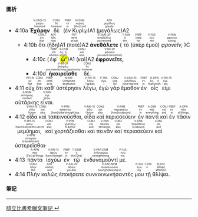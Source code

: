 #### 圖析

- <rt>4:10a</rt> <RUBY><ruby><ruby>**Ἐχάρην**<rt>I rejoiced</rt></ruby><rt>χαίρω</rt></ruby><rt>V-2AOI-1S</rt></RUBY> <RUBY><ruby><ruby>δὲ<rt>however</rt></ruby><rt>δέ</rt></ruby><rt>CONJ</rt></RUBY> (<RUBY><ruby><ruby>ἐν<rt>in</rt></ruby><rt>ἐν</rt></ruby><rt>PREP</rt></RUBY> <RUBY><ruby><ruby>Κυρίῳ<rt>[the] Lord</rt></ruby><rt>κύριος</rt></ruby><rt>N-DSM</rt></RUBY>)A1 (<RUBY><ruby><ruby>μεγάλως<rt>greatly</rt></ruby><rt>μεγάλως</rt></ruby><rt>ADV</rt></RUBY>)A2 
	- <rt>4:10b</rt> <RUBY><ruby><ruby>ὅτι<rt>that</rt></ruby><rt>ὅτι</rt></ruby><rt>CONJ</rt></RUBY> (<RUBY><ruby><ruby>ἤδη<rt>now</rt></ruby><rt>ἤδη</rt></ruby><rt>ADV</rt></RUBY>)A1 (<RUBY><ruby><ruby>ποτὲ<rt>at last</rt></ruby><rt>ποτέ</rt></ruby><rt>PRT</rt></RUBY>)A2 <RUBY><ruby><ruby>**ἀνεθάλετε**<rt>you revived</rt></ruby><rt>ἀναθάλλω</rt></ruby><rt>V-2AAI-2P</rt></RUBY> { <RUBY><ruby><ruby>τὸ<rt>the</rt></ruby><rt>ὁ</rt></ruby><rt>T-ASN</rt></RUBY> (<RUBY><ruby><ruby>ὑπὲρ<rt>for</rt></ruby><rt>ὑπέρ</rt></ruby><rt>PREP</rt></RUBY> <RUBY><ruby><ruby>ἐμοῦ<rt>me</rt></ruby><rt>ἐγώ</rt></ruby><rt>P-1GS</rt></RUBY>) <RUBY><ruby><ruby>*φρονεῖν,*<rt>caring;</rt></ruby><rt>φρονέω</rt></ruby><rt>V-PAN</rt></RUBY> }C
		- <rt>4:10c</rt> (<RUBY><ruby><ruby>ἐφ᾽<rt>wherein</rt></ruby><rt>ἐπί</rt></ruby><rt>PREP</rt></RUBY> <RUBY><ruby><ruby><mark>ᾧ¹</mark><rt>which</rt></ruby><rt>ὅς, ἥ</rt></ruby><rt>R-DSN</rt></RUBY>)A1 (<RUBY><ruby><ruby>καὶ<rt>also</rt></ruby><rt>καί</rt></ruby><rt>CONJ</rt></RUBY>)A2 <RUBY><ruby><ruby>**ἐφρονεῖτε,**<rt>you were concerned,</rt></ruby><rt>φρονέω</rt></ruby><rt>V-IAI-2P</rt></RUBY> 
		- <rt>4:10d</rt><RUBY><ruby><ruby>**ἠκαιρεῖσθε**<rt>you were lacking opportunity</rt></ruby><rt>ἀκαιρέω</rt></ruby><rt>V-INI-2P</rt></RUBY> <RUBY><ruby><ruby>δέ.<rt>however.</rt></ruby><rt>δέ</rt></ruby><rt>CONJ</rt></RUBY> 
- <rt>4:11</rt> <RUBY><ruby><ruby>οὐχ<rt>Not</rt></ruby><rt>οὐ</rt></ruby><rt>PRT-N</rt></RUBY> <RUBY><ruby><ruby>ὅτι<rt>that</rt></ruby><rt>ὅτι</rt></ruby><rt>CONJ</rt></RUBY> <RUBY><ruby><ruby>καθ᾽<rt>as to</rt></ruby><rt>κατά</rt></ruby><rt>PREP</rt></RUBY> <RUBY><ruby><ruby>ὑστέρησιν<rt>destitution</rt></ruby><rt>ὑστέρησις</rt></ruby><rt>N-ASF</rt></RUBY> <RUBY><ruby><ruby>λέγω,<rt>I speak;</rt></ruby><rt>λέγω</rt></ruby><rt>V-PAI-1S</rt></RUBY> <RUBY><ruby><ruby>ἐγὼ<rt>I</rt></ruby><rt>ἐγώ</rt></ruby><rt>P-1NS</rt></RUBY> <RUBY><ruby><ruby>γὰρ<rt>for</rt></ruby><rt>γάρ</rt></ruby><rt>CONJ</rt></RUBY> <RUBY><ruby><ruby>ἔμαθον<rt>have learned</rt></ruby><rt>μανθάνω</rt></ruby><rt>V-2AAI-1S</rt></RUBY> <RUBY><ruby><ruby>ἐν<rt>in</rt></ruby><rt>ἐν</rt></ruby><rt>PREP</rt></RUBY> <RUBY><ruby><ruby>οἷς<rt>that which</rt></ruby><rt>ὅς, ἥ</rt></ruby><rt>R-DPN</rt></RUBY> <RUBY><ruby><ruby>εἰμι<rt>I am,</rt></ruby><rt>εἰμί</rt></ruby><rt>V-PAI-1S</rt></RUBY> <RUBY><ruby><ruby>αὐτάρκης<rt>content</rt></ruby><rt>αὐτάρκης</rt></ruby><rt>A-NSM</rt></RUBY> <RUBY><ruby><ruby>εἶναι.<rt>to be.</rt></ruby><rt>εἰμί</rt></ruby><rt>V-PAN</rt></RUBY> 
- <rt>4:12</rt> <RUBY><ruby><ruby>οἶδα<rt>I know</rt></ruby><rt>εἴδω</rt></ruby><rt>V-RAI-1S</rt></RUBY> <RUBY><ruby><ruby>καὶ<rt>also</rt></ruby><rt>καί</rt></ruby><rt>CONJ</rt></RUBY> <RUBY><ruby><ruby>ταπεινοῦσθαι,<rt>[how] to be brought low,</rt></ruby><rt>ταπεινόω</rt></ruby><rt>V-PPN</rt></RUBY> <RUBY><ruby><ruby>οἶδα<rt>I know</rt></ruby><rt>εἴδω</rt></ruby><rt>V-RAI-1S</rt></RUBY> <RUBY><ruby><ruby>καὶ<rt>also</rt></ruby><rt>καί</rt></ruby><rt>CONJ</rt></RUBY> <RUBY><ruby><ruby>περισσεύειν·<rt>[how] to abound.</rt></ruby><rt>περισσεύω</rt></ruby><rt>V-PAN</rt></RUBY> <RUBY><ruby><ruby>ἐν<rt>In</rt></ruby><rt>ἐν</rt></ruby><rt>PREP</rt></RUBY> <RUBY><ruby><ruby>παντὶ<rt>everything</rt></ruby><rt>πᾶς</rt></ruby><rt>A-DSN</rt></RUBY> <RUBY><ruby><ruby>καὶ<rt>and</rt></ruby><rt>καί</rt></ruby><rt>CONJ</rt></RUBY> <RUBY><ruby><ruby>ἐν<rt>in</rt></ruby><rt>ἐν</rt></ruby><rt>PREP</rt></RUBY> <RUBY><ruby><ruby>πᾶσιν<rt>all things,</rt></ruby><rt>πᾶς</rt></ruby><rt>A-DPN</rt></RUBY> <RUBY><ruby><ruby>μεμύημαι,<rt>I have learned the secret</rt></ruby><rt>μυέω</rt></ruby><rt>V-RPI-1S</rt></RUBY> <RUBY><ruby><ruby>καὶ<rt>also</rt></ruby><rt>καί</rt></ruby><rt>CONJ</rt></RUBY> <RUBY><ruby><ruby>χορτάζεσθαι<rt>to be full</rt></ruby><rt>χορτάζω</rt></ruby><rt>V-PPN</rt></RUBY> <RUBY><ruby><ruby>καὶ<rt>and</rt></ruby><rt>καί</rt></ruby><rt>CONJ</rt></RUBY> <RUBY><ruby><ruby>πεινᾶν<rt>to hunger,</rt></ruby><rt>πεινάω</rt></ruby><rt>V-PAN</rt></RUBY> <RUBY><ruby><ruby>καὶ<rt>also</rt></ruby><rt>καί</rt></ruby><rt>CONJ</rt></RUBY> <RUBY><ruby><ruby>περισσεύειν<rt>to abound</rt></ruby><rt>περισσεύω</rt></ruby><rt>V-PAN</rt></RUBY> <RUBY><ruby><ruby>καὶ<rt>and</rt></ruby><rt>καί</rt></ruby><rt>CONJ</rt></RUBY> <RUBY><ruby><ruby>ὑστερεῖσθαι·<rt>to be deficient.</rt></ruby><rt>ὑστερέω</rt></ruby><rt>V-PPN</rt></RUBY> 
- <rt>4:13</rt> <RUBY><ruby><ruby>πάντα<rt>[For] all things</rt></ruby><rt>πᾶς</rt></ruby><rt>A-APN</rt></RUBY> <RUBY><ruby><ruby>ἰσχύω<rt>I have strength</rt></ruby><rt>ἰσχύω</rt></ruby><rt>V-PAI-1S</rt></RUBY> <RUBY><ruby><ruby>ἐν<rt>in</rt></ruby><rt>ἐν</rt></ruby><rt>PREP</rt></RUBY> <RUBY><ruby><ruby>τῷ<rt>the [One]</rt></ruby><rt>ὁ</rt></ruby><rt>T-DSM</rt></RUBY> <RUBY><ruby><ruby>ἐνδυναμοῦντί<rt>strengthening</rt></ruby><rt>ἐνδυναμόω</rt></ruby><rt>V-PAP-DSM</rt></RUBY> <RUBY><ruby><ruby>με.<rt>me.</rt></ruby><rt>ἐγώ</rt></ruby><rt>P-1AS</rt></RUBY> 
- <rt>4:14</rt> <RUBY><ruby><ruby>Πλὴν<rt>But</rt></ruby><rt>πλήν</rt></ruby><rt>CONJ</rt></RUBY> <RUBY><ruby><ruby>καλῶς<rt>well</rt></ruby><rt>καλῶς</rt></ruby><rt>ADV</rt></RUBY> <RUBY><ruby><ruby>ἐποιήσατε<rt>you did,</rt></ruby><rt>ποιέω</rt></ruby><rt>V-AAI-2P</rt></RUBY> <RUBY><ruby><ruby>συνκοινωνήσαντές<rt>having fellowship in</rt></ruby><rt>συγκοινωνέω</rt></ruby><rt>V-AAP-NPM</rt></RUBY> <RUBY><ruby><ruby>μου<rt>my</rt></ruby><rt>ἐγώ</rt></ruby><rt>P-1GS</rt></RUBY> <RUBY><ruby><ruby>τῇ<rt>‑</rt></ruby><rt>ὁ</rt></ruby><rt>T-DSF</rt></RUBY> <RUBY><ruby><ruby>θλίψει.<rt>affliction.</rt></ruby><rt>θλῖψις</rt></ruby><rt>N-DSF</rt></RUBY> 

#### 筆記



---
[腓立比書希臘文筆記  ↵](Philippians-Notes.md)